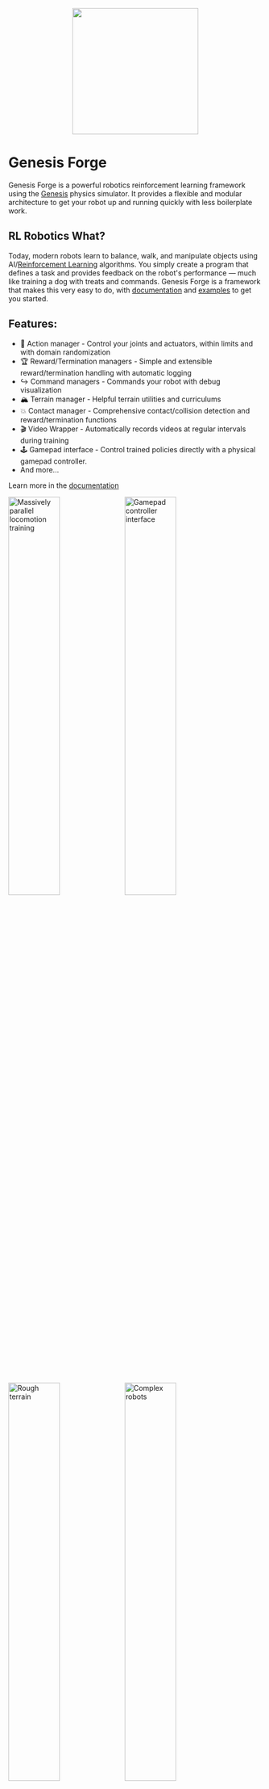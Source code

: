 <p align="center">
<img src="./media/logo_text.png" width="250" />
</p>

# Genesis Forge

Genesis Forge is a powerful robotics reinforcement learning framework using the [Genesis](https://genesis-world.readthedocs.io/en/latest/) physics simulator. It provides a flexible and modular architecture to get your robot up and running quickly with less boilerplate work.

## RL Robotics What?

Today, modern robots learn to balance, walk, and manipulate objects using AI/[Reinforcement Learning](https://huggingface.co/learn/deep-rl-course/en/unit1/what-is-rl) algorithms. You simply create a program that defines a task and provides feedback on the robot's performance — much like training a dog with treats and commands. Genesis Forge is a framework that makes this very easy to do, with [documentation](https://genesis-forge.readthedocs.io/en/latest/guide/index.html) and [examples](https://github.com/jgillick/genesis-forge/tree/main/examples) to get you started.

## Features:

- 🦿 Action manager - Control your joints and actuators, within limits and with domain randomization
- 🏆 Reward/Termination managers - Simple and extensible reward/termination handling with automatic logging
- ↪️ Command managers - Commands your robot with debug visualization
- 🏔️ Terrain manager - Helpful terrain utilities and curriculums
- 💥 Contact manager - Comprehensive contact/collision detection and reward/termination functions
- 🎬 Video Wrapper - Automatically records videos at regular intervals during training
- 🕹️ Gamepad interface - Control trained policies directly with a physical gamepad controller.
- And more...

Learn more in the [documentation](https://genesis-forge.readthedocs.io/en/latest/)

<img src="media/cmd_locomotion.gif" alt="Massively parallel locomotion training" width="45%" />
<img src="media/gamepad.gif" alt="Gamepad controller interface" width="45%" />
<img src="media/terrain.gif" alt="Rough terrain" width="45%" />
<img src="media/spider.gif" alt="Complex robots" width="45%" />

## Install

Before installing Genesis Forge, ensure you have:

- Python >=3.10,<3.14
- pip package manager

(Optional) CUDA-compatible GPU for faster training

```shell
pip install genesis-forge
```

## Example

Here's an example of a environment to teach the Go2 robot how to follow direction commands. See the full runnable example [here](./examples/simple/).

```python
class Go2CEnv(ManagedEnvironment):
    def __init__(self, num_envs: int = 1):
        super().__init__(num_envs=num_envs)

        # Construct the scene
        self.scene = gs.Scene(show_viewer=False)
        self.scene.add_entity(gs.morphs.Plane())
        self.robot = self.scene.add_entity(
            gs.morphs.URDF(
                file="urdf/go2/urdf/go2.urdf",
                pos=[0.0, 0.0, 0.35],
                quat=[1.0, 0.0, 0.0, 0.0],
            ),
        )

    def config(self):
        # Robot manager - Reset the robot's initial position on reset
        self.robot_manager = EntityManager(
            self,
            entity_attr="robot",
            on_reset={
                "position": {
                    "fn": reset.position,
                    "params": {
                        "position": [0.0, 0.0, 0.35],
                        "quat": [1.0, 0.0, 0.0, 0.0],
                    },
                },
            },
        )

        # Joint Actions
        self.action_manager = PositionActionManager(
            self,
            joint_names=[".*"],
            default_pos={
                ".*_hip_joint": 0.0,
                ".*_thigh_joint": 0.8,
                ".*_calf_joint": -1.5,
            },
            scale=0.25,
            use_default_offset=True,
            pd_kp=20,
            pd_kv=0.5,
        )

        # Commanded direction
        self.velocity_command = VelocityCommandManager(
            self,
            range={
                "lin_vel_x": [-1.0, 1.0],
                "lin_vel_y": [-1.0, 1.0],
                "ang_vel_z": [-1.0, 1.0],
            },
        )

        # Rewards
        RewardManager(
            self,
            cfg={
                "base_height_target": {
                    "weight": -50.0,
                    "fn": rewards.base_height,
                    "params": {
                        "target_height": 0.3,
                    },
                },
                "tracking_lin_vel": {
                    "weight": 1.0,
                    "fn": rewards.command_tracking_lin_vel,
                    "params": {
                        "vel_cmd_manager": self.velocity_command,
                    },
                },
                "tracking_ang_vel": {
                    "weight": 1.0,
                    "fn": rewards.command_tracking_ang_vel,
                    "params": {
                        "vel_cmd_manager": self.velocity_command,
                    },
                },
                "lin_vel_z": {
                    "weight": -1.0,
                    "fn": rewards.lin_vel_z_l2,
                },
            },
        )

        # Termination conditions
        self.termination_manager = TerminationManager(
            self,
            logging_enabled=True,
            term_cfg={
                # The episode ended
                "timeout": {
                    "fn": terminations.timeout,
                    "time_out": True,
                },
                # Terminate if the robot's pitch and yaw angles are too large
                "fall_over": {
                    "fn": terminations.bad_orientation,
                    "params": {
                        "limit_angle": 10, # degrees
                    },
                },
            },
        )

        # Observations
        ObservationManager(
            self,
            cfg={
                "velocity_cmd": { "fn": self.velocity_command.observation },
                "angle_velocity": {
                    "fn": lambda env: self.robot_manager.get_angular_velocity(),
                },
                "linear_velocity": {
                    "fn": lambda env: self.robot_manager.get_linear_velocity(),
                },
                "projected_gravity": {
                    "fn": lambda env: self.robot_manager.get_projected_gravity(),
                },
                "dof_position": {
                    "fn": lambda env: self.action_manager.get_dofs_position(),
                },
                "dof_velocity": {
                    "fn": lambda env: self.action_manager.get_dofs_velocity(),
                    "scale": 0.05,
                },
                "actions": {
                    "fn": lambda env: self.action_manager.get_actions(),
                },
            },
        )
```

## Learn More

Check out the [user guide](https://genesis-forge.readthedocs.io/en/latest/guide/index.html) and [API reference](https://genesis-forge.readthedocs.io/en/latest/api/index.html)

## Citation

If you used Genesis Forge in your research, we would appreciate it if you could cite it.

```bibtex
@misc{Genesis-Forge,
  author = {Jeremy Gillick},
  title = {Genesis Forge: A modular framework for RL robot environments},
  month = {September},
  year = {2025},
  url = {https://github.com/jgillick/genesis-forge}
}
```
